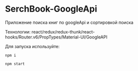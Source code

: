 # SerchBook-GoogleApi

Приложение поиска книг по googleApi и сортировкой поиска

Технологии: react/redux/redux-thunk/react-hooks/Router.v6/PropTypes/Material-UI/GoogleAPI

Для запуска используйте: 

```
npm i

npm start
```

